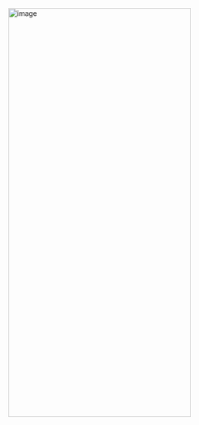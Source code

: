 <img width="370" height="825" alt="image" src="https://github.com/user-attachments/assets/ff28e68b-84b4-4f19-a9b7-f1a108976655" />
